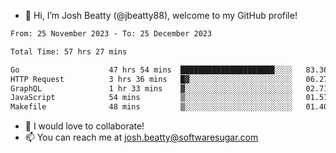 - 👋 Hi, I’m Josh Beatty (@jbeatty88), welcome to my GitHub profile!

<!--START_SECTION:waka-->

```txt
From: 25 November 2023 - To: 25 December 2023

Total Time: 57 hrs 27 mins

Go                    47 hrs 54 mins  █████████████████████░░░░   83.36 %
HTTP Request          3 hrs 36 mins   █▓░░░░░░░░░░░░░░░░░░░░░░░   06.27 %
GraphQL               1 hr 33 mins    ▓░░░░░░░░░░░░░░░░░░░░░░░░   02.71 %
JavaScript            54 mins         ▒░░░░░░░░░░░░░░░░░░░░░░░░   01.57 %
Makefile              48 mins         ▒░░░░░░░░░░░░░░░░░░░░░░░░   01.40 %
```

<!--END_SECTION:waka-->

- 💞️ I would love to collaborate!
- 📫 You can reach me at josh.beatty@softwaresugar.com

<!---
jbeatty88/jbeatty88 is a ✨ special ✨ repository because its `README.md` (this file) appears on your GitHub profile.
You can click the Preview link to take a look at your changes.
--->
